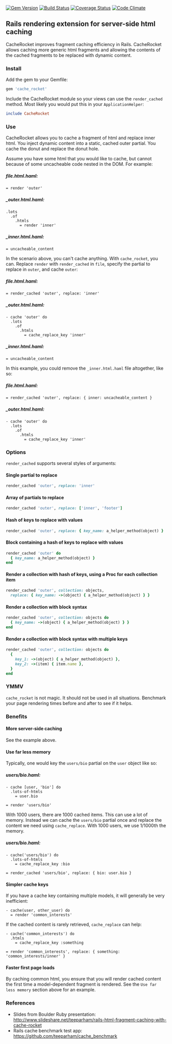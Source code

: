 [![Gem Version](http://img.shields.io/gem/v/cache_rocket.svg)][gem]
[![Build Status](http://img.shields.io/travis/neighborland/cache_rocket.svg)][build]
[![Coverage Status](http://img.shields.io/coveralls/neighborland/cache_rocket.svg)][coverage]
[![Code Climate](http://img.shields.io/codeclimate/github/neighborland/cache_rocket.svg)][climate]

[gem]: http://rubygems.org/gems/cache_rocket
[build]: https://travis-ci.org/neighborland/cache_rocket
[coverage]: https://coveralls.io/r/neighborland/cache_rocket
[climate]: https://codeclimate.com/github/neighborland/cache_rocket

## Rails rendering extension for server-side html caching

CacheRocket improves fragment caching efficiency in Rails. 
CacheRocket allows caching more generic html fragments and allowing the contents of the cached fragments 
to be replaced with dynamic content.

### Install

Add the gem to your Gemfile:

```ruby
gem 'cache_rocket'
```

Include the CacheRocket module so your views can use the `render_cached` method.
Most likely you would put this in your `ApplicationHelper`:

```ruby
include CacheRocket
```

### Use

CacheRocket allows you to cache a fragment of html and replace inner html. 
You inject dynamic content into a static, cached outer partial. 
You cache the donut and replace the donut hole.

Assume you have some html that you would like to cache, but cannot because of some uncacheable code nested in the DOM.
For example:

##### file.html.haml:
```haml
= render 'outer'
```

##### _outer.html.haml:
```haml
.lots
  .of
    .htmls
      = render 'inner'
```

##### _inner.html.haml:
```haml
= uncacheable_content
```

In the scenario above, you can't cache anything. With `cache_rocket`, you can. Replace `render`
with `render_cached` in `file`, specify the partial to replace in `outer`, and cache `outer`:

##### file.html.haml:
```haml
= render_cached 'outer', replace: 'inner'
```

##### _outer.html.haml:
```haml
- cache 'outer' do
  .lots
    .of
      .htmls
        = cache_replace_key 'inner'
```

##### _inner.html.haml:
``` haml
= uncacheable_content
```

In this example, you could remove the `_inner.html.haml` file altogether, like so:

##### file.html.haml:
```haml
= render_cached 'outer', replace: { inner: uncacheable_content }
```

##### _outer.html.haml:
```haml
- cache 'outer' do
  .lots
    .of
      .htmls
        = cache_replace_key 'inner'
```

### Options

`render_cached` supports several styles of arguments:

#### Single partial to replace

```ruby
render_cached 'outer', replace: 'inner'
```

#### Array of partials to replace
```ruby
render_cached 'outer', replace: ['inner', 'footer']
```

#### Hash of keys to replace with values
```ruby
render_cached 'outer', replace: { key_name: a_helper_method(object) }
```

#### Block containing a hash of keys to replace with values
```ruby
render_cached 'outer' do
  { key_name: a_helper_method(object) }
end
```

#### Render a collection with hash of keys, using a Proc for each collection item
```ruby
render_cached 'outer', collection: objects,
  replace: { key_name: ->(object) { a_helper_method(object) } }
```

#### Render a collection with block syntax
```ruby
render_cached 'outer', collection: objects do
  { key_name: ->(object) { a_helper_method(object) } }
end
```

#### Render a collection with block syntax with multiple keys
```ruby
render_cached 'outer', collection: objects do
  { 
    key_1: ->(object) { a_helper_method(object) },
    key_2: ->(item) { item.name },
  }
end
```

### YMMV

`cache_rocket` is not magic. It should not be used in all situations.
Benchmark your page rendering times before and after to see if it helps.

### Benefits

#### More server-side caching

See the example above.

#### Use far less memory

Typically, one would key the `users/bio` partial on the `user` object like so:

##### users/bio.haml:
```haml
- cache [user, 'bio'] do
  .lots-of-htmls
    = user.bio
```

```haml
= render 'users/bio'
```

With 1000 users, there are 1000 cached items. This can use a lot of memory.
Instead we can cache the `users/bio` partial once and replace the content we need using
`cache_replace`. With 1000 users, we use 1/1000th the memory.

##### users/bio.haml:
```haml
- cache('users/bio') do
  .lots-of-htmls
    = cache_replace_key :bio
```

```haml
= render_cached 'users/bio', replace: { bio: user.bio }
```

#### Simpler cache keys

If you have a cache key containing multiple models, it will generally be very inefficient:
```haml
- cache(user, other_user) do
  = render 'common_interests'
```

If the cached content is rarely retrieved, `cache_replace` can help:

```haml
- cache('common_interests') do
  .htmls
    = cache_replace_key :something
```

```haml
= render 'common_interests', replace: { something: 'common_interests/inner' }
```

#### Faster first page loads

By caching common html, you ensure that you will render cached content the first time a model-dependent
fragment is rendered. See the `Use far less memory` section above for an example.

### References

* Slides from Boulder Ruby presentation: http://www.slideshare.net/teeparham/rails-html-fragment-caching-with-cache-rocket
* Rails cache benchmark test app: https://github.com/teeparham/cache_benchmark
